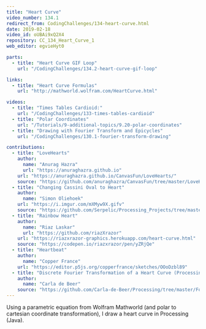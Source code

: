 ```yaml
---
title: "Heart Curve"
video_number: 134.1
redirect_from: CodingChallenges/134-heart-curve.html
date: 2019-02-18
video_id: oUBAi9xQ2X4
repository: CC_134_Heart_Curve_1
web_editor: egvieHyt0

parts:
  - title: "Heart Curve GIF Loop"
    url: "/CodingChallenges/134.2-heart-curve-gif-loop"

links:
  - title: "Heart Curve Formulas"
    url: "http://mathworld.wolfram.com/HeartCurve.html"

videos:
  - title: "Times Tables Cardioid:"
    url: "/CodingChallenges/133-times-tables-cardioid"
  - title: "Polar Coordinates"
    url: "/Tutorials/9-additional-topics/9.20-polar-coordinates"
  - title: "Drawing with Fourier Transform and Epicycles"
    url: "/CodingChallenges/130.1-fourier-transform-drawing"

contributions:
  - title: "LoveHearts"
    author:
      name: "Anurag Hazra"
      url: "https://anuraghazra.github.io"
    url: "https://anuraghazra.github.io/CanvasFun/LoveHearts/"
    source: "https://github.com/anuraghazra/CanvasFun/tree/master/LoveHearts"
  - title: "Changing Cassini Oval to Heart"
    author:
      name: "Simon Oliehoek"
    url: "https://i.imgur.com/mXMyw9X.gifv"
    source: "https://github.com/Serpelic/Processing_Projects/tree/master/Changing_heart"
  - title: "Rainbow Heart"
    author:
      name: "Riaz Laskar"
      url: "https://github.com/riazXrazor"
    url: "https://riazxrazor-graphics.herokuapp.com/heart-curve.html"
    source: "https://codepen.io/riazxrazor/pen/yZRjQe"
  - title: "Heartbeat"
    author:
      name: "Copper France"
    url: "https://editor.p5js.org/copperfrance/sketches/OOoDzbl89"
  - title: "Discrete Fourier Transformation of a Heart Curve (Processing)"
    author:
      name: "Carla de Beer"
    source: "https://github.com/Carla-de-Beer/Processing/tree/master/Fourier%20Transformations/FourierTransformHeart"
---
```


Using a parametric equation from Wolfram Mathworld (and polar to cartesian coordinate transformation), I draw a heart curve in Processing (Java).
